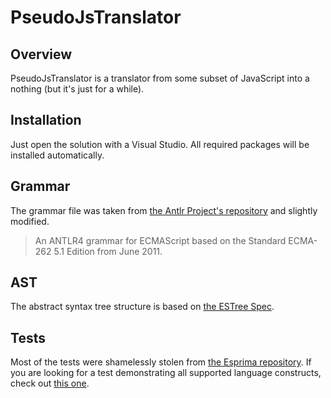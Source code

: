 # PseudoJsTranslator

## Overview

PseudoJsTranslator is a translator from some subset of JavaScript into a nothing (but it's just for a while).

## Installation

Just open the solution with a Visual Studio. All required packages will be installed automatically.

## Grammar

The grammar file was taken from [the Antlr Project's repository](https://github.com/antlr/grammars-v4/tree/master/javascript/ecmascript/CSharpSharwell) and slightly modified.

> An ANTLR4 grammar for ECMAScript based on the Standard ECMA-262 5.1 Edition from June 2011.

## AST

The abstract syntax tree structure is based on [the ESTree Spec](https://github.com/estree/estree/blob/master/es5.md).

## Tests

Most of the tests were shamelessly stolen from [the Esprima repository](https://github.com/jquery/esprima/tree/master/test/fixtures).
If you are looking for a test demonstrating all supported language constructs, check out [this one](https://github.com/8symbols/pseudo-js-translator/blob/master/tests/PseudoJsTranslatorTests/tests/ast-building/valid/all-in-one/0000.js).
